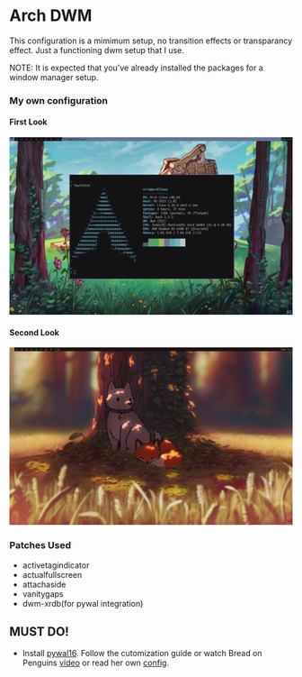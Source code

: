 # Arch DWM
This configuration is a mimimum setup, no transition effects or transparancy effect. Just a functioning dwm setup that I use.

NOTE: It is expected that you've already installed the packages for a window manager setup.

### My own configuration
#### First Look
![image2](https://github.com/crisantt/arch-dwm/blob/main/screenshots/dwm-photo2-2.png)

#### Second Look
![image1](https://github.com/crisantt/arch-dwm/blob/main/screenshots/dwm-photo1-1.png)

### Patches Used
- activetagindicator
- actualfullscreen
- attachaside
- vanitygaps
- dwm-xrdb(for pywal integration)

## MUST DO!
- Install [pywal16](https://github.com/eylles/pywal16). Follow the cutomization guide or watch Bread on Penguins [video](https://youtu.be/uD_1Ht3YFzU?si=3Ol0hf8Soflh55FT) or read her own [config](https://github.com/BreadOnPenguins/dwm?tab=readme-ov-file).

